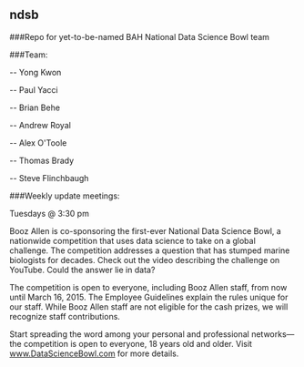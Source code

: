 ## ndsb
###Repo for yet-to-be-named BAH National Data Science Bowl team

###Team:

-- Yong Kwon

-- Paul Yacci

-- Brian Behe

-- Andrew Royal

-- Alex O'Toole

-- Thomas Brady

-- Steve Flinchbaugh



###Weekly update meetings:  

Tuesdays @ 3:30 pm


Booz Allen is co-sponsoring the first-ever National Data Science Bowl, a nationwide competition that uses data science to take on a global challenge. The competition addresses a question that has stumped marine biologists for decades. Check out the video describing the challenge on YouTube. Could the answer lie in data?

The competition is open to everyone, including Booz Allen staff, from now until March 16, 2015. The Employee Guidelines explain the rules unique for our staff. While Booz Allen staff are not eligible for the cash prizes, we will recognize staff contributions.

Start spreading the word among your personal and professional networks—the competition is open to everyone, 18 years old and older. Visit www.DataScienceBowl.com for more details.
